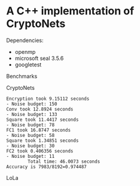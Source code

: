 # A C++ implementation of CryptoNets

Dependencies:
- openmp
- microsoft seal 3.5.6
- googletest


Benchmarks

CryptoNets
```
Encryption took 9.15112 seconds
- Noise budget: 150
Conv took 12.8924 seconds
- Noise budget: 133
Square took 11.4417 seconds
- Noise budget: 78
FC1 took 16.8747 seconds
- Noise budget: 58
Square took 1.34851 seconds
- Noise budget: 30
FC2 took 0.406356 seconds
- Noise budget: 11
        Total time: 46.0073 seconds
Accuracy is 7983/8192=0.974487
```

LoLa